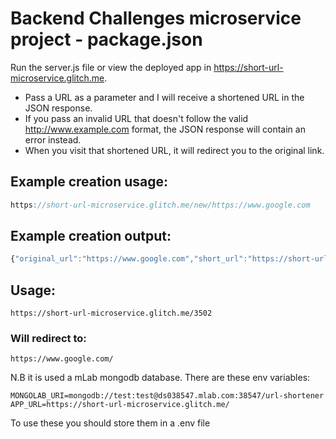# Backend Challenges microservice project - package.json

Run the server.js file or view the deployed app in https://short-url-microservice.glitch.me.

* Pass a URL as a parameter and I will receive a shortened URL in the JSON response.
* If you pass an invalid URL that doesn't follow the valid http://www.example.com format, the JSON response will contain an error instead.
* When you visit that shortened URL, it will redirect you to the original link.

## Example creation usage:

```js
https://short-url-microservice.glitch.me/new/https://www.google.com
```

## Example creation output:

```js
{"original_url":"https://www.google.com","short_url":"https://short-url-microservice.glitch.me/3502"}
```

## Usage:

```
https://short-url-microservice.glitch.me/3502
```

### Will redirect to:

```
https://www.google.com/
```

N.B it is used a mLab mongodb database. There are these env variables:

```
MONGOLAB_URI=mongodb://test:test@ds038547.mlab.com:38547/url-shortener
APP_URL=https://short-url-microservice.glitch.me/
```

To use these you should store them in a .env file 